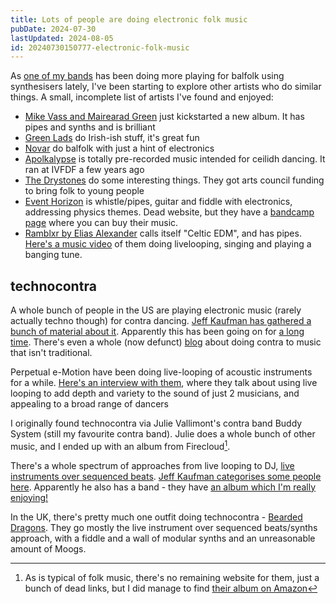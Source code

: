 ```yaml
---
title: Lots of people are doing electronic folk music
pubDate: 2024-07-30
lastUpdated: 2024-08-05
id: 20240730150777-electronic-folk-music
---
```


As [one of my bands](https://portmanteaufolk.com) has been doing more playing for balfolk using synthesisers lately, I've been starting to explore other artists who do similar things. A small, incomplete list of artists I've found and enjoyed:

- [Mike Vass and Mairearad Green](https://www.indiegogo.com/projects/a-d-a-m-mairearad-green-mike-vass#/) just kickstarted a new album. It has pipes and synths and is brilliant
- [Green Lads](https://www.viagramophone.com/green-lads) do Irish-ish stuff, it's great fun
- [Novar](https://www.novar.be/) do balfolk with just a hint of electronics
- [Apolkalypse](https://apolkalypse.bandcamp.com/album/a1) is totally pre-recorded music intended for ceilidh dancing. It ran at IVFDF a few years ago
- [The Drystones](https://www.thedrystones.co.uk/) do some interesting things. They got arts council funding to bring folk to young people
- [Event Horizon](https://www.gezafrank.com/projects) is whistle/pipes, guitar and fiddle with electronics, addressing physics themes. Dead website, but they have a [bandcamp page](https://eventhorizonproject.bandcamp.com) where you can buy their music.
- [Ramblxr by Elias Alexander](https://ramblxr.com/) calls itself "Celtic EDM", and has pipes. [Here's a music video](https://youtu.be/fvaVUoxpw04) of them doing livelooping, singing and playing a banging tune.

## technocontra

A whole bunch of people in the US are playing electronic music (rarely actually techno though) for contra dancing. [Jeff Kaufman has gathered a bunch of material about it](https://www.jefftk.com/news/technocontra). Apparently this has been going on for [a long time](https://web.archive.org/web/20110910055406/http://alexkg.com/blog/2011/06/a-brief-history-of-crossover-contra/). There's even a whole (now defunct) [blog](https://www.contrasyncretist.com/blog) about doing contra to music that isn't traditional.

Perpetual e-Motion have been doing live-looping of acoustic instruments for a while. [Here's an interview with them](https://digitalcommons.colby.edu/franco_american/6/), where they talk about using live looping to add depth and variety to the sound of just 2 musicians, and appealing to a broad range of dancers

I originally found technocontra via Julie Vallimont's contra band Buddy System (still my favourite contra band). Julie does a whole bunch of other music, and I ended up with an album from Firecloud[^1].

There's a whole spectrum of approaches from live looping to DJ, [live instruments over sequenced beats](https://www.youtube.com/watch?v=D9xL1gfBgcY). [Jeff Kaufman categorises some people here](https://www.jefftk.com/p/fully-live-electronic-contra). Apparently he also has a band - they have [an album which I'm really enjoying!](https://kingfisherband.bandcamp.com/album/kingfisher-recorded-live)

In the UK, there's pretty much one outfit doing technocontra - [Bearded Dragons](https://bearded-dragons.bandcamp.com/album/bearded-dragons). They go mostly the live instrument over sequenced beats/synths approach, with a fiddle and a wall of modular synths and an unreasonable amount of Moogs.

[^1]: As is typical of folk music, there's no remaining website for them, just a bunch of dead links, but I did manage to find [their album on Amazon](https://www.amazon.co.uk/Firecloud/dp/B00IPQRBS0)
